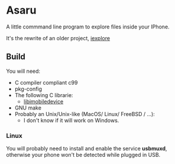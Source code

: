 # Asaru

A little commmand line program to explore files inside your IPhone.

It's the rewrite of an older project, [iexplore](https://github.com/EruEri/iexplore)

## Build
You will need:
- C compiler compliant c99
- pkg-config
- The following C librarie:
  - [libimobiledevice]()
- GNU make
- Probably an Unix/Unix-like (MacOS/ Linux/ FreeBSD / ...):
    - I don't know if it will work on Windows.

### Linux
You will probably need to install and enable the service **usbmuxd**, otherwise your phone won't be detected while plugged in USB.